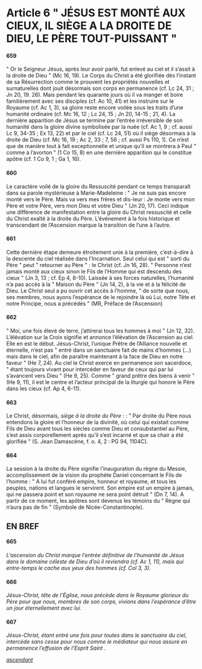 # Article 6 " JÉSUS EST MONTÉ AUX CIEUX, IL SIÈGE A LA DROITE DE DIEU, LE PÈRE TOUT-PUISSANT "

#### 659

" Or le Seigneur Jésus, après leur avoir parlé, fut enlevé au ciel et il s’assit à la droite de Dieu " (Mc 16, 19). Le Corps du Christ a été glorifiée dès l’instant de sa Résurrection comme le prouvent les propriétés nouvelles et surnaturelles dont jouit désormais son corps en permanence (cf. Lc 24, 31 ; Jn 20, 19. 26). Mais pendant les quarante jours où il va manger et boire familièrement avec ses disciples (cf. Ac 10, 41) et les instruire sur le Royaume (cf. Ac 1, 3), sa gloire reste encore voilée sous les traits d’une humanité ordinaire (cf. Mc 16, 12 ; Lc 24, 15 ; Jn 20, 14-15 ; 21, 4). La dernière apparition de Jésus se termine par l’entrée irréversible de son humanité dans la gloire divine symbolisée par la nuée (cf. Ac 1, 9 ; cf. aussi Lc 9, 34-35 ; Ex 13, 22) et par le ciel (cf. Lc 24, 51) où il siège désormais à la droite de Dieu (cf. Mc 16, 19 ; Ac 2, 33 ; 7, 56 ; cf. aussi Ps 110, 1). Ce n’est que de manière tout à fait exceptionnelle et unique qu’il se montrera à Paul " comme à l’avorton " (1 Co 15, 8) en une dernière apparition qui le constitue apôtre (cf. 1 Co 9, 1 ; Ga 1, 16).

#### 660

Le caractère voilé de la gloire du Ressuscité pendant ce temps transparaît dans sa parole mystérieuse à Marie-Madeleine : " Je ne suis pas encore monté vers le Père. Mais va vers mes frères et dis-leur : Je monte vers mon Père et votre Père, vers mon Dieu et votre Dieu " (Jn 20, 17). Ceci indique une différence de manifestation entre la gloire du Christ ressuscité et celle du Christ exalté à la droite du Père. L’événement à la fois historique et transcendant de l’Ascension marque la transition de l’une à l’autre.

#### 661

Cette dernière étape demeure étroitement unie à la première, c’est-à-dire à la descente du ciel réalisée dans l’Incarnation. Seul celui qui est " sorti du Père " peut " retourner au Père " : le Christ (cf. Jn 16, 28). " Personne n’est jamais monté aux cieux sinon le Fils de l’Homme qui est descendu des cieux " (Jn 3, 13 ; cf. Ep 4, 8-10). Laissée à ses forces naturelles, l’humanité n’a pas accès à la " Maison du Père " (Jn 14, 2), à la vie et à la félicité de Dieu. Le Christ seul a pu ouvrir cet accès à l’homme, " de sorte que nous, ses membres, nous ayons l’espérance de le rejoindre là où Lui, notre Tête et notre Principe, nous a précédés " (MR, Préface de l’Ascension)

#### 662

" Moi, une fois élevé de terre, j’attirerai tous les hommes à moi " (Jn 12, 32). L’élévation sur la Croix signifie et annonce l’élévation de l’Ascension au ciel. Elle en est le début. Jésus-Christ, l’unique Prêtre de l’Alliance nouvelle et éternelle, n’est pas " entré dans un sanctuaire fait de mains d’hommes (...) mais dans le ciel, afin de paraître maintenant à la face de Dieu en notre faveur " (He 7, 24). Au ciel le Christ exerce en permanence son sacerdoce, " étant toujours vivant pour intercéder en faveur de ceux qui par lui s’avancent vers Dieu " (He 9, 25). Comme " grand prêtre des biens à venir " (He 9, 11), il est le centre et l’acteur principal de la liturgie qui honore le Père dans les cieux (cf. Ap 4, 6-11).

#### 663

Le Christ, désormais, _siège à la droite du Père_ : : " Par droite du Père nous entendons la gloire et l’honneur de la divinité, où celui qui existait comme Fils de Dieu avant tous les siècles comme Dieu et consubstantiel au Père, s’est assis corporellement après qu’il s’est incarné et que sa chair a été glorifiée " (S. Jean Damascène, f. o. 4, 2 : PG 94, 1104C).

#### 664

La session à la droite du Père signifie l’inauguration du règne du Messie, accomplissement de la vision du prophète Daniel concernant le Fils de l’homme : " A lui fut conféré empire, honneur et royaume, et tous les peuples, nations et langues le servirent. Son empire est un empire à jamais, qui ne passera point et son royaume ne sera point détruit " (Dn 7, 14). A partir de ce moment, les apôtres sont devenus les témoins du " Règne qui n’aura pas de fin " (Symbole de Nicée-Constantinople).

## EN BREF

#### 665

_L’ascension du Christ marque l’entrée définitive de l’humanité de Jésus dans le domaine céleste de Dieu d’où il reviendra (cf. Ac 1, 11), mais qui entre-temps le cache aux yeux des hommes (cf. Col 3, 3)._

#### 666

_Jésus-Christ, tête de l’Église, nous précède dans le Royaume glorieux du Père pour que nous, membres de son corps, vivions dans l’espérance d’être un jour éternellement avec lui._

#### 667

_Jésus-Christ, étant entré une fois pour toutes dans le sanctuaire du ciel, intercède sans cesse pour nous comme le médiateur qui nous assure en permanence l’effusion de l’Esprit Saint ._

[_ascendant_](./)
